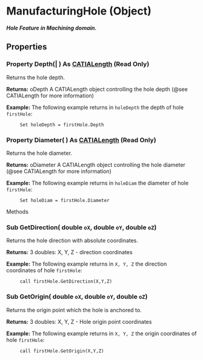 # ManufacturingHole (Object)

**_Hole Feature in Machining domain._**

## Properties

### Property **Depth**(| ) As [CATIALength](../KnowledgeInterfaces/interface_Length_8108.md) (Read Only)

   Returns the hole depth.

**Returns:**      oDepth A CATIALength object controlling the hole depth (@see CATIALength for more information)

**Example:**     The following example returns in `holeDepth` the depth of hole `firstHole`:

```VBScript
     Set holeDepth = firstHole.Depth

```

### Property **Diameter**( ) As [CATIALength](../KnowledgeInterfaces/interface_Length_8108.md) (Read Only)

   Returns the hole diameter.

**Returns:**      oDiameter A CATIALength object controlling the hole diameter (@see CATIALength for more information)

**Example:**     The following example returns in `holeDiam` the diameter of hole `firstHole`:

```VBScript
     Set holeDiam = firstHole.Diameter

```

Methods

### Sub **GetDirection**( double  `oX`,  double  `oY`,  double  `oZ`)

   Returns the hole direction with absolute coordinates.

**Returns:**      3 doubles: X, Y, Z - direction coordinates

**Example:**     The following example returns in `X, Y, Z` the direction coordinates of hole `firstHole`:

```VBScript
     call firstHole.GetDirection(X,Y,Z)

```

### Sub **GetOrigin**( double  `oX`,  double  `oY`,  double  `oZ`)

   Returns the origin point which the hole is anchored to.

**Returns:**      3 doubles: X, Y, Z - Hole origin point coordinates

**Example:**     The following example returns in `X, Y, Z` the origin coordinates of hole `firstHole`:

```VBScript
     call firstHole.GetOrigin(X,Y,Z)

```